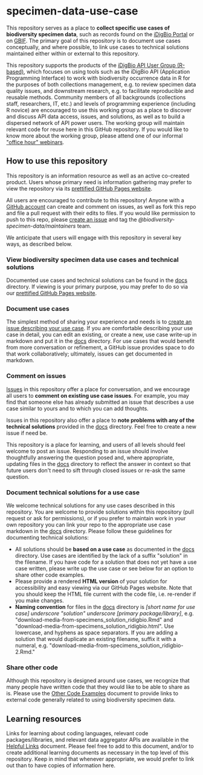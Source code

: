 # specimen-data-use-case

This repository serves as a place to **collect specific use cases of biodiversity specimen data**, such as records found on the [iDigBio Portal](https://www.idigbio.org/portal/) or on [GBIF](https://www.gbif.org/). The primary goal of this repository is to document use cases conceptually, and where possible, to link use cases to technical solutions maintained either within or external to this repository.

This repository supports the products of the [iDigBio API User Group (R-based)](https://www.idigbio.org/wiki/index.php/IDigBio_Working_Groups#API_User_Group_.28R-based.29), which focuses on using tools such as the iDigBio API (Application Programming Interface) to work with biodiversity occurrence data in R for the purposes of both collections management, e.g. to review specimen data quality issues, and downstream research, e.g. to facilitate reproducible and reusable methods. Community members of all backgrounds (collections staff, researchers, IT, etc.) and levels of programming experience (including R novice) are encouraged to use this working group as a place to discover and discuss API data access, issues, and solutions, as well as to build a dispersed network of API power users. The working group will maintain relevant code for reuse here in this GitHub repository. If you would like to know more about the working group, please attend one of our informal ["office hour" webinars](https://www.idigbio.org/content/open-office-hours-hosted-api-user-group-r-based).

## How to use this repository
This repository is an information resource as well as an active co-created product. Users whose primary need is information gathering may prefer to view the repository via its [prettified GitHub Pages website](https://biodiversity-specimen-data.github.io/specimen-data-use-case/).

All users are encouraged to contribute to this repository! Anyone with a [GitHub account](https://github.com/join) can create and comment on issues, as well as fork this repo and file a pull request with their edits to files. If you would like permission to push to this repo, please [create an issue](https://github.com/biodiversity-specimen-data/specimen-data-use-case/issues) and tag the _@biodiversity-specimen-data/maintainers_ team.

We anticipate that users will engage with this repository in several key ways, as described below.

### View biodiversity specimen data use cases and technical solutions

Documented use cases and technical solutions can be found in the [docs](docs) directory. If viewing is your primary purpose, you may prefer to do so via our [prettified GitHub Pages website](https://biodiversity-specimen-data.github.io/specimen-data-use-case/).

### Document use cases

The simplest method of sharing your experience and needs is to [create an issue describing your use case](https://github.com/biodiversity-specimen-data/specimen-data-use-case/issues). If you are comfortable describing your use case in detail, you can edit an existing, or create a new, use case write-up in markdown and put it in the [docs](docs) directory. For use cases that would benefit from more conversation or refinement, a GitHub issue provides space to do that work collaboratively; ultimately, issues can get documented in markdown.

### Comment on issues

[Issues](https://github.com/biodiversity-specimen-data/specimen-data-use-case/issues) in this repository offer a place for conversation, and we encourage all users to **comment on existing use case issues**. For example, you may find that someone else has already submitted an issue that describes a use case similar to yours and to which you can add thoughts.

Issues in this repository also offer a place to **note problems with any of the technical solutions** provided in the [docs](docs) directory. Feel free to create a new issue if need be.

This repository is a place for learning, and users of all levels should feel welcome to post an issue. Responding to an issue should involve thoughtfully answering the question posed and, where appropriate, updating files in the [docs](docs) directory to reflect the answer in context so that future users don't need to sift through closed issues or re-ask the same question.

### Document technical solutions for a use case

We welcome technical solutions for any use cases described in this repository. You are welcome to provide solutions within this repository (pull request or ask for permissions), or if you prefer to maintain work in your own repository you can link your repo to the appropriate use case markdown in the [docs](docs) directory. Please follow these guidelines for documenting technical solutions:
- All solutions should be **based on a use case** as documented in the [docs](docs) directory. Use cases are identified by the lack of a suffix "solution" in the filename. If you have code for a solution that does not yet have a use case written, please write up the use case or see below for an option to share other code examples.
- Please provide a rendered **HTML version** of your solution for accessibility and easy viewing via our GitHub Pages website. Note that you should keep the HTML file current with the code file, i.e. re-render if you make changes.
- **Naming convention** for files in the [docs](docs) directory is _[short name for use case] underscore "solution" underscore [primary package/library]_, e.g. "download-media-from-specimens_solution_ridigbio.Rmd" and "download-media-from-specimens_solution_ridigbio.html". Use lowercase, and hyphens as space separators. If you are adding a solution that would duplicate an existing filename, suffix it with a numeral, e.g. "download-media-from-specimens_solution_ridigbio-2.Rmd."

### Share other code

Although this repository is designed around use cases, we recognize that many people have written code that they would like to be able to share as is. Please use the [Other Code Examples](other-code-examples.md) document to provide links to external code generally related to using biodiversity specimen data.

## Learning resources

Links for learning about coding languages, relevant code packages/libraries, and relevant data aggregator APIs are available in the [Helpful Links](helpful-links.md) document. Please feel free to add to this document, and/or to create additional learning documents as necessary in the top level of this repository. Keep in mind that whenever appropriate, we would prefer to link out than to have copies of information here.
